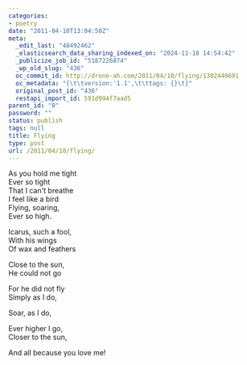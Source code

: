 ```yaml
---
categories:
- poetry
date: "2011-04-10T13:04:50Z"
meta:
  _edit_last: "48492462"
  _elasticsearch_data_sharing_indexed_on: "2024-11-18 14:54:42"
  _publicize_job_id: "5187226874"
  _wp_old_slug: "436"
  oc_commit_id: http://drone-ah.com/2011/04/10/flying/1302440691
  oc_metadata: "{\t\tversion:'1.1',\t\ttags: {}\t}"
  original_post_id: "436"
  restapi_import_id: 591d994f7aad5
parent_id: "0"
password: ""
status: publish
tags: null
title: Flying
type: post
url: /2011/04/10/flying/
---
```


As you hold me tight\
Ever so tight\
That I can't breathe\
I feel like a bird\
Flying, soaring, \
Ever so high.

Icarus, such a fool,\
With his wings\
Of wax and feathers

Close to the sun,\
He could not go

For he did not fly \
Simply as I do,

Soar, as I do,

Ever higher I go,\
Closer to the sun,

And all because you love me!
